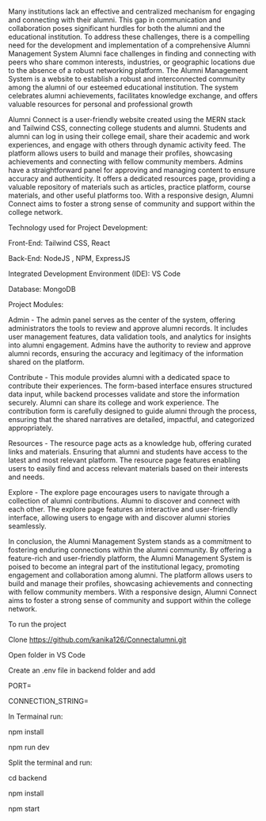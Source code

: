 Many institutions lack an effective and centralized mechanism for engaging and connecting with their alumni.
This gap in communication and collaboration poses significant hurdles for both the alumni and the educational institution. To address these challenges, there is a compelling need for the development and implementation of a comprehensive Alumni Management System
Alumni face challenges in finding and connecting with peers who share common interests, industries, or geographic locations due to the absence of a robust networking platform.
The Alumni Management System is a website to establish a robust and interconnected community among the alumni of our esteemed educational institution.
The system celebrates alumni achievements, facilitates knowledge exchange, and offers valuable resources for personal and professional growth



Alumni Connect is a user-friendly website created using the MERN stack and Tailwind CSS, connecting college students and alumni. 
Students and alumni can log in using their college email, share their academic and work experiences, and engage with others through  dynamic activity feed. 
The platform allows users to build and manage their profiles, showcasing achievements and connecting with fellow community members. 
Admins have a straightforward panel for approving and managing content to ensure accuracy and authenticity. 
It offers a dedicated resources page, providing a valuable repository of materials such as articles, practice platform, course materials, and other useful platforms too. With a responsive design, Alumni Connect aims to foster a strong sense of community and support within the college network. 



Technology used for Project Development:

Front-End: Tailwind CSS, React 

Back-End: NodeJS , NPM, ExpressJS

Integrated Development Environment (IDE): VS Code

Database: MongoDB



Project Modules:

Admin - The admin panel serves as the center of the system, offering administrators the tools to review and approve alumni records.  It includes user management features, data validation tools, and analytics for insights into alumni engagement. Admins have the authority to review and approve alumni records, ensuring the accuracy and legitimacy of the information shared on the platform.


Contribute - This module provides alumni with a dedicated space to contribute their experiences. The form-based interface ensures structured data input, while backend processes validate and store the information securely. Alumni can share its college and work experience. The contribution form is carefully designed to guide alumni through the process, ensuring that the shared narratives are detailed, impactful, and categorized appropriately.


Resources - The resource page acts as a knowledge hub, offering curated links and materials. Ensuring that alumni and students have access to the latest and most relevant platform. The resource page features enabling users to easily find and access relevant materials based on their interests and needs.


Explore - The explore page encourages users to navigate through a collection of alumni contributions. Alumni to discover and connect with each other. The explore page features an interactive and user-friendly interface, allowing users to engage with and discover alumni stories seamlessly.



In conclusion, the Alumni Management System stands as a commitment to fostering enduring connections within the alumni community. 
By offering a feature-rich and user-friendly platform, the Alumni Management System is poised to become an integral part of the institutional legacy, promoting engagement and collaboration among alumni. 
The platform allows users to build and manage their profiles, showcasing achievements and connecting with fellow community members. With a responsive design, Alumni Connect aims to foster a strong sense of community and support within the college network.



To run the project


Clone https://github.com/kanika126/Connectalumni.git


Open folder in VS Code



Create an .env file in backend folder and add 


PORT=


CONNECTION_STRING=



In Termainal run:


npm install


npm run dev



Split the terminal and run:


cd backend


npm install


npm start




